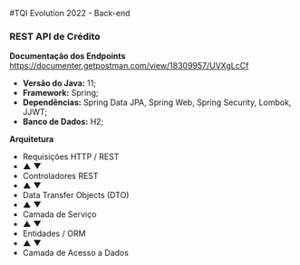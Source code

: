 #TQI Evolution 2022 - Back-end

### REST API de Crédito

**Documentação dos Endpoints**
<https://documenter.getpostman.com/view/18309957/UVXgLcCf>

* **Versão do Java:** 11;
* **Framework:** Spring;
* **Dependências:** Spring Data JPA, Spring Web, Spring Security, Lombok, JJWT;
* **Banco de Dados:** H2;

**Arquitetura**
* Requisições HTTP / REST
* ▲ ▼
* Controladores REST
* ▲ ▼
* Data Transfer Objects (DTO)
* ▲ ▼
* Camada de Serviço
* ▲ ▼
* Entidades / ORM
* ▲ ▼
* Camada de Acesso a Dados